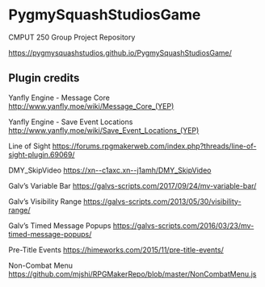# PygmySquashStudiosGame
CMPUT 250 Group Project Repository

https://pygmysquashstudios.github.io/PygmySquashStudiosGame/



## Plugin credits

Yanfly Engine - Message Core
http://www.yanfly.moe/wiki/Message_Core_(YEP)

Yanfly Engine - Save Event Locations
http://www.yanfly.moe/wiki/Save_Event_Locations_(YEP) 

Line of Sight
https://forums.rpgmakerweb.com/index.php?threads/line-of-sight-plugin.69069/

DMY_SkipVideo
https://xn--c1axc.xn--j1amh/DMY_SkipVideo

Galv’s Variable Bar
https://galvs-scripts.com/2017/09/24/mv-variable-bar/

Galv’s Visibility Range
https://galvs-scripts.com/2013/05/30/visibility-range/

Galv’s Timed Message Popups
https://galvs-scripts.com/2016/03/23/mv-timed-message-popups/

Pre-Title Events
https://himeworks.com/2015/11/pre-title-events/

Non-Combat Menu
https://github.com/mjshi/RPGMakerRepo/blob/master/NonCombatMenu.js
